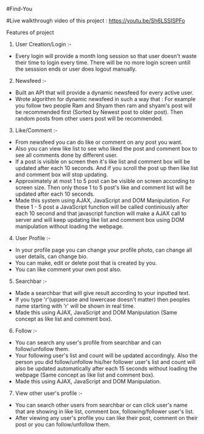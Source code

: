 #Find-You

#Live walkthrough video of this project : https://youtu.be/Sh6LSSISPFo

Features of project

1. User Creation/Login :-
- Every login will provide a month long session so that user doesn't waste their time to login every time. There will be no more login screen untill the sesssion ends or user does logout manually.

2. Newsfeed :-
- Built an API that will provide a dynamic newsfeed for every active user.
- Wrote algorithm for dynamic newsfeed in such a way that :
For example you follow two people Ram and Shyam then ram and shyam's post will be recommended first (Sorted by Newest post to older post). Then random posts from other users post will be recommended.

3. Like/Comment :-
- From newsfeed you can do like or comment on any post you want.
- Also you can view like list to see who liked the post and comment box to see all comments done by different user.
- If a post is visible on screen then it's like list and comment box will be updated after each 10 seconds. And if you scroll the post up then like list and comment box will stop updating.
- Approximately at most 1 to 5 post can be visible on screen according to screen size. Then only those 1 to 5 post's like and comment list will be updated after each 10 seconds.
- Made this system using AJAX, JavaScript and DOM Manipulation. For these 1 - 5 post a JavaScript function will be called continiously after each 10 second and that javascript function will make a AJAX call to server and will keep updating like list and comment box using DOM manipulation without loading the webpage.

4. User Profile :-
- In your profile page you can change your profile photo, can change all user details, can change bio.
- You can make, edit or delete post that is created by you.
- You can like comment your own post also.

5. Searchbar :-
- Made a searchbar that will give result according to your inputted text.
- If you type 'r'(uppercase and lowercase doesn't matter) then peoples name starting with 'r' will be shown in real time.
- Made this using AJAX, JavaScript and DOM Manipulation (Same concept as like list and comment box).

6. Follow :-
- You can search any user's profile from searchbar and can follow/unfollow them.
- Your following user's list and count will be updated accordingly. Also the person you did follow/unfollow his/her follower user's list and count will also be updated automatically after each 15 seconds without loading the webpage (Same concept as like list and comment box).
- Made this using AJAX, JavaScript and DOM Manipulation.

7. View other user's profile :-
- You can search other users from searchbar or can click user's name that are showing in like list, comment box, following/follower user's list.
- After viewing any user's profile you can like their post, comment on their post or you can follow/unfollow them.

